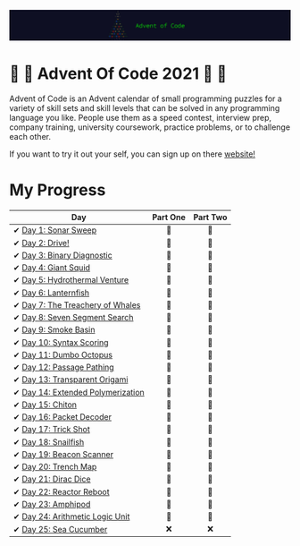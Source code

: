![Advent Of Code 2021](aoc21.png)
# 🎅 🎄 Advent Of Code 2021 🎄 🎅

Advent of Code is an Advent calendar of small programming puzzles for a variety of skill sets and skill levels that can be solved in any programming language you like. People use them as a speed contest, interview prep, company training, university coursework, practice problems, or to challenge each other.

If you want to try it out your self, you can sign up on there [website!](https://adventofcode.com/)

# My Progress

| Day                                                                                                     | Part One | Part Two |
| ------------------------------------------------------------------------------------------------------- | :------: | :------: |
| ✔ [Day 1: Sonar Sweep](https://github.com/yorickcleerbout/Advent-Of-Code-2021/tree/main/Day_01)       |    🌟   |    🌟   |
| ✔ [Day 2: Drive!](https://github.com/yorickcleerbout/Advent-Of-Code-2021/tree/main/Day_02)       |   🌟    |    🌟    |
| ✔ [Day 3: Binary Diagnostic](https://github.com/yorickcleerbout/Advent-Of-Code-2021/tree/main/Day_03)       |    🌟   |    🌟    |
| ✔ [Day 4: Giant Squid](https://github.com/yorickcleerbout/Advent-Of-Code-2021/tree/main/Day_04)       |   🌟    |    🌟    |
| ✔ [Day 5: Hydrothermal Venture](https://github.com/yorickcleerbout/Advent-Of-Code-2021/tree/main/Day_05)       |   🌟    |    🌟    |
| ✔ [Day 6: Lanternfish](https://github.com/yorickcleerbout/Advent-Of-Code-2021/tree/main/Day_06)       |    🌟   |    🌟    |
| ✔ [Day 7: The Treachery of Whales](https://github.com/yorickcleerbout/Advent-Of-Code-2021/tree/main/Day_07)       |    🌟   |    🌟    |
| ✔ [Day 8: Seven Segment Search](https://github.com/yorickcleerbout/Advent-Of-Code-2021/tree/main/Day_08)       |    🌟   |    🌟    |
| ✔ [Day 9: Smoke Basin](https://github.com/yorickcleerbout/Advent-Of-Code-2021/tree/main/Day_09)       |     🌟  |     🌟   |
| ✔ [Day 10: Syntax Scoring](https://github.com/yorickcleerbout/Advent-Of-Code-2021/tree/main/Day_10)       |    🌟   |   🌟     |
| ✔ [Day 11: Dumbo Octopus](https://github.com/yorickcleerbout/Advent-Of-Code-2021/tree/main/Day_11)       |    🌟   |    🌟    |
| ✔ [Day 12: Passage Pathing](https://github.com/yorickcleerbout/Advent-Of-Code-2021/tree/main/Day_12)       |    🌟   |    🌟    |
| ✔ [Day 13: Transparent Origami](https://github.com/yorickcleerbout/Advent-Of-Code-2021/tree/main/Day_13)       |   🌟    |    🌟    |
| ✔ [Day 14: Extended Polymerization](https://github.com/yorickcleerbout/Advent-Of-Code-2021/tree/main/Day_14)       |    🌟   |   🌟     |
| ✔ [Day 15: Chiton](https://github.com/yorickcleerbout/Advent-Of-Code-2021/tree/main/Day_15)       |    🌟   |    🌟    |
| ✔ [Day 16: Packet Decoder](https://github.com/yorickcleerbout/Advent-Of-Code-2021/tree/main/Day_16)       |    🌟   |    🌟    |
| ✔ [Day 17: Trick Shot](https://github.com/yorickcleerbout/Advent-Of-Code-2021/tree/main/Day_17)       |    🌟   |    🌟    |
| ✔ [Day 18: Snailfish](https://github.com/yorickcleerbout/Advent-Of-Code-2021/tree/main/Day_18)       |    🌟   |    🌟    |
| ✔ [Day 19: Beacon Scanner](https://github.com/yorickcleerbout/Advent-Of-Code-2021/tree/main/Day_19)       |   🌟    |   🌟     |
| ✔ [Day 20: Trench Map](https://github.com/yorickcleerbout/Advent-Of-Code-2021/tree/main/Day_20)       |    🌟   |     🌟   |
| ✔ [Day 21: Dirac Dice](https://github.com/yorickcleerbout/Advent-Of-Code-2021/tree/main/Day_21)       |   🌟    |   🌟     |
| ✔ [Day 22: Reactor Reboot](https://github.com/yorickcleerbout/Advent-Of-Code-2021/tree/main/Day_22)       |    🌟   |    🌟    |
| ✔ [Day 23: Amphipod](https://github.com/yorickcleerbout/Advent-Of-Code-2021/tree/main/Day_23)       |   🌟    |    🌟    |
| ✔ [Day 24: Arithmetic Logic Unit](https://github.com/yorickcleerbout/Advent-Of-Code-2021/tree/main/Day_24)       |   🌟    |    🌟    |
| ✔ [Day 25: Sea Cucumber](https://github.com/yorickcleerbout/Advent-Of-Code-2021/tree/main/Day_25)       |   ❌    |    ❌    |

